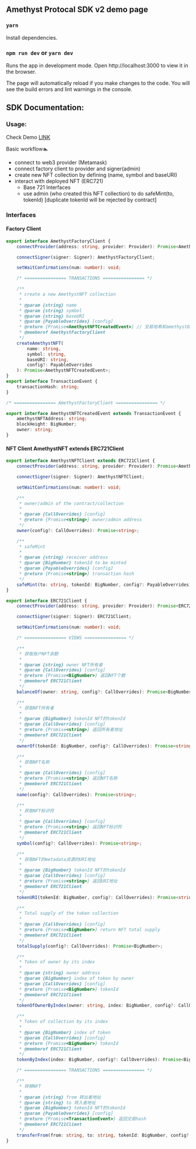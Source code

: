 ## Amethyst Protocal SDK v2 demo page

### `yarn`
Install dependencies.

### `npm run dev` or `yarn dev`
Runs the app in development mode.
Open http://localhost:3000 to view it in the browser.

The page will automatically reload if you make changes to the code.
You will see the build errors and lint warnings in the console.

## SDK Documentation:
### Usage: 
Check Demo [LINK](./src/components/Content/Content.tsx)

Basic workflow🏊
- connect to web3 provider (Metamask)
- connect factory client to provider and signer(admin)
- create new NFT collection by defining (name, symbol and baseURI)
- interact with deployed NFT (ERC721)
  - Base 721 Interfaces
  - use admin (who created this NFT collection) to do safeMint(to, tokenId) [duplicate tokenId will be rejected by contract]

### Interfaces
#### Factory Client
```typescript
export interface AmethystFactoryClient {
    connectProvider(address: string, provider: Provider): Promise<AmethystFactoryClient>;

    connectSigner(signer: Signer): AmethystFactoryClient;

    setWaitConfirmations(num: number): void;

    /* ================ TRANSACTIONS ================ */

    /**
     * create a new AmethystNFT collection
     *
     * @param {string} name
     * @param {string} symbol
     * @param {string} baseURI
     * @param {PayableOverrides} [config]
     * @return {Promise<AmethystNFTCreatedEvent>} // 交易哈希和amethystDAO地址
     * @memberof AmethystFactoryClient
     */
    createAmethystNFT(
        name: string,
        symbol: string,
        baseURI: string,
        config?: PayableOverrides
    ): Promise<AmethystNFTCreatedEvent>;
}
export interface TransactionEvent {
    transactionHash: string;
}

/* ================ AmethystFactoryClient ================ */

export interface AmethystNFTCreatedEvent extends TransactionEvent {
    amethystNFTAddress: string;
    blockHeight: BigNumber;
    owner: string;
}
```
#### NFT Client AmethystNFT extends ERC721Client
```typescript
export interface AmethystNFTClient extends ERC721Client {
    connectProvider(address: string, provider: Provider): Promise<AmethystNFTClient>;

    connectSigner(signer: Signer): AmethystNFTClient;

    setWaitConfirmations(num: number): void;

    /**
     * owner/admin of the contract/collection
     *
     * @param {CallOverrides} [config]
     * @return {Promise<string>} owner/admin address
     */
    owner(config?: CallOverrides): Promise<string>;

    /**
     * safeMint
     *
     * @param {string} receiver address
     * @param {BigNumber} tokenId to be minted
     * @param {PayableOverrides} [config]
     * @return {Promise<string>} transaction hash
     */
    safeMint(to: string, tokenId: BigNumber, config?: PayableOverrides): Promise<string>;
}
```
```typescript
export interface ERC721Client {
    connectProvider(address: string, provider: Provider): Promise<ERC721Client>;

    connectSigner(signer: Signer): ERC721Client;

    setWaitConfirmations(num: number): void;

    /* ================ VIEWS ================ */

    /**
     * 获取账户NFT余额
     *
     * @param {string} owner NFT所有者
     * @param {CallOverrides} [config]
     * @return {Promise<BigNumber>} 返回NFT个数
     * @memberof ERC721Client
     */
    balanceOf(owner: string, config?: CallOverrides): Promise<BigNumber>;

    /**
     * 获取NFT所有者
     *
     * @param {BigNumber} tokenId NFT的tokenId
     * @param {CallOverrides} [config]
     * @return {Promise<string>} 返回所有者地址
     * @memberof ERC721Client
     */
    ownerOf(tokenId: BigNumber, config?: CallOverrides): Promise<string>;

    /**
     * 获取NFT名称
     *
     * @param {CallOverrides} [config]
     * @return {Promise<string>} 返回NFT名称
     * @memberof ERC721Client
     */
    name(config?: CallOverrides): Promise<string>;

    /**
     * 获取NFT标识符
     *
     * @param {CallOverrides} [config]
     * @return {Promise<string>} 返回NFT标识符
     * @memberof ERC721Client
     */
    symbol(config?: CallOverrides): Promise<string>;

    /**
     * 获取NFT的metadata资源的URI地址
     *
     * @param {BigNumber} tokenId NFT的tokenId
     * @param {CallOverrides} [config]
     * @return {Promise<string>} 返回URI地址
     * @memberof ERC721Client
     */
    tokenURI(tokenId: BigNumber, config?: CallOverrides): Promise<string>;

    /**
     * Total supply of the token collection
     *
     * @param {CallOverrides} [config]
     * @return {Promise<BigNumber>} return NFT total supply
     * @memberof ERC721Client
     */
    totalSupply(config?: CallOverrides): Promise<BigNumber>;

    /**
     * Token of owner by its index
     *
     * @param {string} owner address
     * @param {BigNumber} index of token by owner
     * @param {CallOverrides} [config]
     * @return {Promise<BigNumber>} tokenId
     * @memberof ERC721Client
     */
    tokenOfOwnerByIndex(owner: string, index: BigNumber, config?: CallOverrides): Promise<BigNumber>;

    /**
     * Token of collection by its index
     *
     * @param {BigNumber} index of token
     * @param {CallOverrides} [config]
     * @return {Promise<BigNumber>} tokenId
     * @memberof ERC721Client
     */
    tokenByIndex(index: BigNumber, config?: CallOverrides): Promise<BigNumber>;

    /* ================ TRANSACTIONS ================ */

    /**
     * 转移NFT
     *
     * @param {string} from 转出者地址
     * @param {string} to 转入者地址
     * @param {BigNumber} tokenId NFT的tokenId
     * @param {PayableOverrides} [config]
     * @return {Promise<TransactionEvent>} 返回交易hash
     * @memberof ERC721Client
     */
    transferFrom(from: string, to: string, tokenId: BigNumber, config?: PayableOverrides): Promise<string>;
}
```
